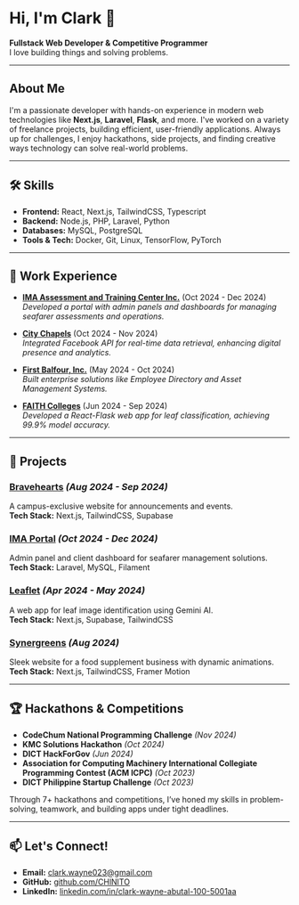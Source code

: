 # Hi, I'm Clark 👋  
**Fullstack Web Developer & Competitive Programmer**  
I love building things and solving problems.

---

## About Me  
I'm a passionate developer with hands-on experience in modern web technologies like **Next.js**, **Laravel**, **Flask**, and more. I've worked on a variety of freelance projects, building efficient, user-friendly applications. Always up for challenges, I enjoy hackathons, side projects, and finding creative ways technology can solve real-world problems.

---

## 🛠️ Skills  
- **Frontend:** React, Next.js, TailwindCSS, Typescript  
- **Backend:** Node.js, PHP, Laravel, Python  
- **Databases:** MySQL, PostgreSQL  
- **Tools & Tech:** Docker, Git, Linux, TensorFlow, PyTorch  

---

## 💼 Work Experience  
- **[IMA Assessment and Training Center Inc.](http://www.imaphilsinc.com/)** (Oct 2024 - Dec 2024)  
  *Developed a portal with admin panels and dashboards for managing seafarer assessments and operations.*

- **[City Chapels](https://citychapels.ph/)** (Oct 2024 - Nov 2024)  
  *Integrated Facebook API for real-time data retrieval, enhancing digital presence and analytics.*

- **[First Balfour, Inc.](https://firstbalfour.com/)** (May 2024 - Oct 2024)  
  *Built enterprise solutions like Employee Directory and Asset Management Systems.*

- **[FAITH Colleges](https://firstasia.edu.ph/)** (Jun 2024 - Sep 2024)  
  *Developed a React-Flask web app for leaf classification, achieving 99.9% model accuracy.*

---

## 🚀 Projects  
### [Bravehearts](https://bravehearts.vercel.app/) *(Aug 2024 - Sep 2024)*  
A campus-exclusive website for announcements and events.  
**Tech Stack:** Next.js, TailwindCSS, Supabase  

### [IMA Portal](http://imacloudapplications.southeastasia.cloudapp.azure.com/app/login) *(Oct 2024 - Dec 2024)*  
Admin panel and client dashboard for seafarer management solutions.  
**Tech Stack:** Laravel, MySQL, Filament  

### [Leaflet](https://leaflet-web-app.vercel.app/) *(Apr 2024 - May 2024)*  
A web app for leaf image identification using Gemini AI.  
**Tech Stack:** Next.js, Supabase, TailwindCSS  

### [Synergreens](https://synergreens-deo-abutal.vercel.app/) *(Aug 2024)*  
Sleek website for a food supplement business with dynamic animations.  
**Tech Stack:** Next.js, TailwindCSS, Framer Motion  

---

## 🏆 Hackathons & Competitions  
- **CodeChum National Programming Challenge** *(Nov 2024)*  
- **KMC Solutions Hackathon** *(Oct 2024)*  
- **DICT HackForGov** *(Jun 2024)*  
- **Association for Computing Machinery International Collegiate Programming Contest (ACM ICPC)** *(Oct 2023)*  
- **DICT Philippine Startup Challenge** *(Oct 2023)*  

Through 7+ hackathons and competitions, I’ve honed my skills in problem-solving, teamwork, and building apps under tight deadlines.

---

## 📫 Let's Connect!  
- **Email:** [clark.wayne023@gmail.com](mailto:clark.wayne023@gmail.com)  
- **GitHub:** [github.com/CHlNlTO](https://github.com/CHlNlTO)  
- **LinkedIn:** [linkedin.com/in/clark-wayne-abutal-100-5001aa](https://www.linkedin.com/in/clark-wayne-abutal-1005001aa)  
